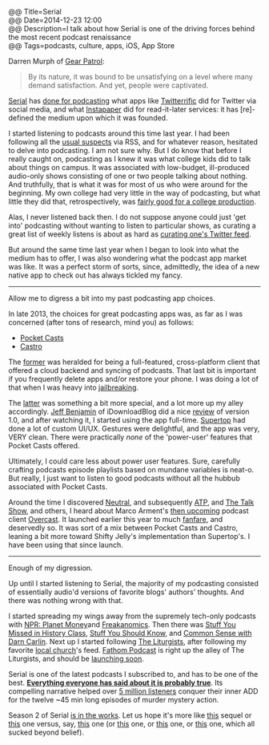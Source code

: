 @@ Title=Serial  
@@ Date=2014-12-23 12:00  
@@ Description=I talk about how Serial is one of the driving forces behind the most recent podcast renaissance  
@@ Tags=podcasts, culture, apps, iOS, App Store    

Darren Murph of [Gear Patrol](http://gearpatrol.com/2014/12/22/serial-putting-longform-radio-back-map/):
>By its nature, it was bound to be unsatisfying on a level where many demand satisfaction. And yet, people were captivated.

[Serial](http://serialpodcast.org/) has [done for podcasting](http://www.theverge.com/2014/11/28/7302227/the-future-is-podcasts) what apps like [Twitterrific](http://twitterrific.com/ios) did for Twitter via social media, and what [Instapaper](https://www.instapaper.com/) did for read-it-later services: it has [re]-defined the medium upon which it was founded. 

I started listening to podcasts around this time last year. I had been following all the [usual suspects](https://feedbin.com/subscriptions.xml) via RSS, and for whatever reason, hesitated to delve into podcasting. I am not sure why. But I do know that before I really caught on, podcasting as I knew it was what college kids did to talk about things on campus. It was associated with low-budget, ill-produced audio-only shows consisting of one or two people talking about nothing. And truthfully, that is what it was for most of us who were around for the beginning. My own college had very little in the way of podcasting, but what little they did that, retrospectively, was [fairly good for a college production](https://itunes.apple.com/us/podcast/pacific-union-college/id445640925?mt=2).

Alas, I never listened back then. I do not suppose anyone could just 'get into' podcasting without wanting to listen to particular shows, as curating a great list of weekly listens is about as hard as [curating one's Twitter feed](http://www.theoveranalyzed.net/posts/2014/02/how-to-clean-up-and-fine-tune-your-twitter-feed). 

But around the same time last year when I began to look into what the medium has to offer, I was also wondering what the podcast app market was like. It was a perfect storm of sorts, since, admittedly, the idea of a new native app to check out has always tickled my fancy. 

<hr class="small">

Allow me to digress a bit into my past podcasting app choices.

In late 2013, the choices for great podcasting apps was, as far as I was concerned (after tons of research, mind you) as follows:

* [Pocket Casts](https://itunes.apple.com/us/app/pocket-casts/id414834813?at=1l3vx9s)
* [Castro](https://itunes.apple.com/us/app/castro-high-fidelity-podcasts/id723142770?at=1l3vx9s)

The [former](http://www.shiftyjelly.com/android/pocketcasts) was heralded for being a full-featured, cross-platform client that offered a cloud backend and syncing of podcasts. That last bit is important if you frequently delete apps and/or restore your phone. I was doing a lot of that when I was heavy into [jailbreaking](http://www.theoveranalyzed.net/posts/2014/02/soft-remix-a-winterboard-theme-for-ios-7). 

The [latter](http://castro.fm/) was something a bit more special, and a lot more up my alley accordingly. [Jeff Benjamin](https://twitter.com/#!/jeffBenjam) of iDownloadBlog did a nice [review](http://www.idownloadblog.com/2013/12/13/castro-review/) of version 1.0, and after watching it, I started using the app full-time. [Supertop](http://supertop.co/) had done a lot of custom UI/UX. Gestures were delightful, and the app was very, VERY clean. There were practically *none* of the 'power-user' features that Pocket Casts offered.

Ultimately, I could care less about power user features. Sure, carefully crafting podcasts episode playlists based on mundane variables is neat-o. But really, I just want to listen to good podcasts without all the hubbub associated with Pocket Casts. 

Around the time I discovered [Neutral](http://neutral.fm/), and subsequently [ATP](http://atp.fm/), and [The Talk Show](http://daringfireball.net/thetalkshow/), and others, I heard about Marco Arment's [then upcoming](http://www.marco.org/2013/09/23/overcast-coming-soon) podcast client [Overcast](http://overcast.fm/). It launched earlier this year to much [fanfare](http://www.macstories.net/reviews/overcast-review/), and deservedly so. It was sort of a mix between Pocket Casts and Castro, leaning a bit more toward Shifty Jelly's implementation than Supertop's. I have been using that since launch.

<hr class="small">

Enough of my digression.

Up until I started listening to Serial, the majority of my podcasting consisted of essentially audio'd versions of favorite blogs' authors' thoughts. And there was nothing wrong with that. 

I started spreading my wings away from the supremely tech-only podcasts with [NPR: Planet Money](http://www.npr.org/blogs/money/127413729/podcast/)and [Freakanomics](http://freakonomics.com/radio/). Then there was [Stuff You Missed in History Class](http://www.missedinhistory.com/), [Stuff You Should Know](http://www.stuffyoushouldknow.com/), and [Common Sense with Darn Carlin](http://www.dancarlin.com/). Next up I started following [The Liturgists](http://www.theliturgists.com/podcast), after following my favorite [local church](https://itunes.apple.com/us/podcast/shadow-ministries/id687341706?at=1l3vx9s)'s feed. [Fathom Podcast](http://www.fathompodcast.com/) is right up the alley of The Liturgists, and should be [launching soon](http://www.fathompodcast.com/blog/why-this-podcast-exists12182014). 

Serial is one of the latest podcasts I subscribed to, and has to be one of the best. **[Everything everyone has said about it is probably true](http://www.theverge.com/tldr/2014/11/7/7172167/why-you-need-to-listen-to-serial-and-what-to-read-once-you-start)**. Its compelling narrative helped over [5 million listeners](http://www.theverge.com/2014/11/18/7241715/serial-breaks-itunes-record-for-fastest-podcast-to-reach-5-million) conquer their inner ADD for the twelve ~45 min long episodes of murder mystery action. 

Season 2 of Serial [is in the works](http://serialpodcast.org/posts/2014/11/there-will-be-a-season-two-of-serial-thanks-to-everyone-who-donated). Let us hope it's more like [this](http://en.wikipedia.org/wiki/The_Empire_Strikes_Back) sequel or [this](http://en.wikipedia.org/wiki/The_Godfather_Part_II) one versus, say, [this](http://en.wikipedia.org/wiki/Men_in_Black_II) one (or [this](http://en.wikipedia.org/wiki/Star_Wars_Episode_I:_The_Phantom_Menace) one, or [this](http://en.wikipedia.org/wiki/Iron_Man_2) one, or [this](http://en.wikipedia.org/wiki/Batman_%26_Robin_(film)) one, which all sucked beyond belief).